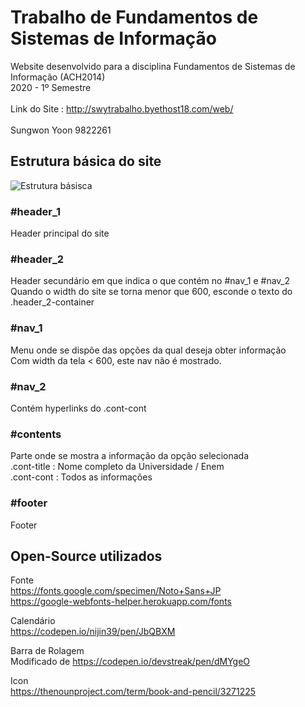 Trabalho de Fundamentos de Sistemas de Informação
===================================================

Website desenvolvido para a disciplina Fundamentos de Sistemas de Informação (ACH2014) <br>
2020 - 1º Semestre <br><br>
Link do Site : http://swytrabalho.byethost18.com/web/ <br><br>
Sungwon Yoon 9822261


Estrutura básica do site
---------------------------------------------
![Estrutura básisca](https://github.com/swy-326/backupDefinitivo/raw/master/readme_img/structure.png)

### #header_1 
Header principal do site

### #header_2
Header secundário em que indica o que contém no #nav_1 e #nav_2  <br>
Quando o width do site se torna menor que 600, esconde o texto do .header_2-container <br>

### #nav_1
Menu onde se dispõe das opções da qual deseja obter informação <br>
Com width da tela < 600, este nav não é mostrado. <br>

### #nav_2 
Contém hyperlinks do .cont-cont <br>

### #contents
Parte onde se mostra a informação da opção selecionada <br>
.cont-title : Nome completo da Universidade / Enem <br>
.cont-cont : Todos as informações  <br>

### #footer
Footer <br>


Open-Source utilizados
------------------------------------------------
Fonte <br>
https://fonts.google.com/specimen/Noto+Sans+JP <br>
https://google-webfonts-helper.herokuapp.com/fonts  <p>

Calendário <br>
https://codepen.io/nijin39/pen/JbQBXM <p>

Barra de Rolagem <br>
Modificado de https://codepen.io/devstreak/pen/dMYgeO  <p>

Icon <br>
https://thenounproject.com/term/book-and-pencil/3271225 <p>
